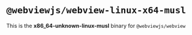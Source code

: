 # `@webviewjs/webview-linux-x64-musl`

This is the **x86_64-unknown-linux-musl** binary for `@webviewjs/webview`
